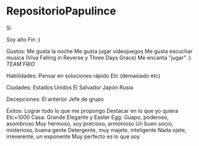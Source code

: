 # RepositorioPapulince
Si

Soy alto
Fin :)

Gustos:
Me gusta la noche
Me gusta jugar videojuegos
Me gusta escuchar musica (Viva Falling in Reverse y Three Days Grace)
Me encanta "jugar" :)
*TEAM FRIO*

Habilidades:
Pensar en soluciones rápido
Etc (demasiado etc)

Ciudades:
Estados Unidos
El Salvador
Japón
Rusia

Decepciones:
El anterior Jefe de grupo 

Éxitos:
Lograr todo lo que me propongo
Destacar en lo que yo quiera
Etc×1000
Casa:
Grande
Elegante y 
Easter Egg:
Guapo, poderoso, asombroso
Muy hermoso, soy precioso, armonioso
Un buen socio, misterioso, buena gente
Detergente, muy majete, inteligente
Nada ojete, irreverente, un exponente
Muy perfecto es lo que soy
